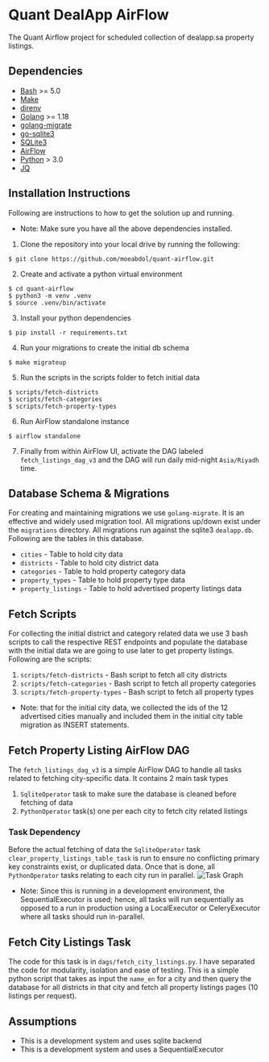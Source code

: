 # Quant DealApp AirFlow
The Quant Airflow project for scheduled collection of dealapp.sa property
listings.

## Dependencies
* [Bash][4] >= 5.0
* [Make][9]
* [direnv][5]
* [Golang][1] >= 1.18
* [golang-migrate][2]
* [go-sqlite3][3]
* [SQLite3][6]
* [AirFlow][7]
* [Python][8] > 3.0
* [JQ][10]

## Installation Instructions
Following are instructions to how to get the solution up and running.
* Note: Make sure you have all the above dependencies installed.
1. Clone the repository into your local drive by running the following:
```
$ git clone https://github.com/moeabdol/quant-airflow.git
```
2. Create and activate a python virtual environment
```
$ cd quant-airflow
$ python3 -m venv .venv
$ source .venv/bin/activate
```
3. Install your python dependencies
```
$ pip install -r requirements.txt
```
4. Run your migrations to create the initial db schema
```
$ make migrateup
```
5. Run the scripts in the scripts folder to fetch initial data
```
$ scripts/fetch-districts
$ scripts/fetch-categories
$ scripts/fetch-property-types
```
6. Run AirFlow standalone instance
```
$ airflow standalone
```
7. Finally from within AirFlow UI, activate the DAG labeled
`fetch_listings_dag_v3` and the DAG will run daily mid-night `Asia/Riyadh` time.

## Database Schema & Migrations
For creating and maintaining migrations we use `golang-migrate`. It is an
effective and  widely used migration tool. All migrations up/down exist under
the `migrations` directory. All migrations run against the sqlite3 `dealapp.db`.
Following are the tables in this database.
* `cities` - Table to hold city data
* `districts` - Table to hold city district data
* `categories` - Table to hold property category data
* `property_types` - Table to hold property type data
* `property_listings` - Table to hold advertised property listings data

## Fetch Scripts
For collecting the initial district and category related data we use 3
bash scripts to call the respective REST endpoints and populate the database
with the initial data we are going to use later to get property listings.
Following are the scripts:
1. `scripts/fetch-districts` - Bash script to fetch all city districts
2. `scripts/fetch-categories` - Bash script to fetch all property categories
3. `scripts/fetch-property-types` - Bash script to fetch all property types
* Note: that for the initial city data, we collected the ids of the 12 advertised
cities manually and included them in the initial city table migration as INSERT
statements.

## Fetch Property Listing AirFlow DAG
The `fetch_listings_dag_v3` is a simple AirFlow DAG to handle all tasks related
to fetching city-specific data. It contains 2 main task types
1. `SqliteOperator` task to make sure the database is cleaned before fetching of
   data
2. `PythonOperator` task(s) one per each city to fetch city related listings

### Task Dependency
Before the actual fetching of data the `SqliteOperator` task
`clear_property_listings_table_task` is run to ensure no conflicting primary key
constraints exist, or duplicated data. Once that is done, all `PythonOperator`
tasks relating to each city run in parallel.
![][task_graph]
* Note: Since this is running in a development environment, the
SequentialExecutor is used; hence, all tasks will run sequentially as opposed to
a run in production using a LocalExecutor or CeleryExecutor where all tasks
should run in-parallel.

## Fetch City Listings Task
The code for this task is in `dags/fetch_city_listings.py`. I have separated the
code for modularity, isolation and ease of testing. This is a simple python
script that takes as input the `name_en` for a city and then query the database
for all districts in that city and fetch all property listings pages (10
listings per request).

## Assumptions
* This is a development system and uses sqlite backend
* This is a development system and uses a SequentialExecutor

[1]:https://golang.dev "Golang"
[2]:https://github.com/golang-migrate/migrate "Golang Migrate"
[3]:https://github.com/mattn/go-sqlite3 "Golang SQLite3 Driver"
[4]:https://www.gnu.org/software/bash/ "GNU Bash"
[5]:https://direnv.net/ "direnv"
[6]:https://sqlite.org/index.html "SQLite3"
[7]:https://airflow.apache.org/ "Apache AirFlow"
[8]:https://www.python.org/ "Python3"
[9]:https://www.gnu.org/software/make/ "GNU Make"
[10]:https://github.com/jqlang/jq "Command-line JSON Parser"

[task_graph]:images/2023-07-30_01-28.png "Task Graph"
